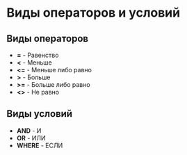 # Виды операторов и условий
## Виды операторов

* **=** - Равенство
* **<** - Меньше
* **<=** - Меньше либо равно
* **>** - Больше
* **>=** - Больше либо равно
* **<>** - Не равно

## Виды условий

* **AND** - И
* **OR** - ИЛИ 
* **WHERE** - ЕСЛИ